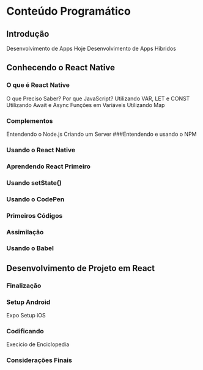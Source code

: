 # Conteúdo Programático
## Introdução
Desenvolvimento de Apps Hoje 
Desenvolvimento de Apps Hibridos 
 
## Conhecendo o React Native

### O que é React Native
 O que Preciso Saber? 
 Por que JavaScript?
 Utilizando VAR, LET e CONST
 Utilizando Await e Async
 Funções em Variáveis 
 Utilizando Map 
 

### Complementos

 Entendendo o Node.js
 Criando um Server
###Entendendo e usando o NPM
 

### Usando o React Native

### Aprendendo React Primeiro
### Usando setState()
### Usando o CodePen
### Primeiros Códigos
### Assimilação 
### Usando o Babel
 

## Desenvolvimento de Projeto em React 

 

### Finalização

### Setup Android 
Expo 
Setup iOS
### Codificando
 Execicio de Enciclopedia
### Considerações Finais 
